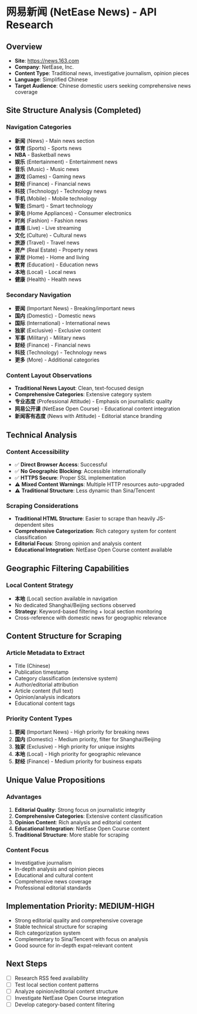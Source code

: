 # 网易新闻 (NetEase News) - API Research

## Overview

- **Site**: https://news.163.com
- **Company**: NetEase, Inc.
- **Content Type**: Traditional news, investigative journalism, opinion pieces
- **Language**: Simplified Chinese
- **Target Audience**: Chinese domestic users seeking comprehensive news coverage

## Site Structure Analysis (Completed)

### Navigation Categories

- **新闻** (News) - Main news section
- **体育** (Sports) - Sports news
- **NBA** - Basketball news
- **娱乐** (Entertainment) - Entertainment news
- **音乐** (Music) - Music news
- **游戏** (Games) - Gaming news
- **财经** (Finance) - Financial news
- **科技** (Technology) - Technology news
- **手机** (Mobile) - Mobile technology
- **智能** (Smart) - Smart technology
- **家电** (Home Appliances) - Consumer electronics
- **时尚** (Fashion) - Fashion news
- **直播** (Live) - Live streaming
- **文化** (Culture) - Cultural news
- **旅游** (Travel) - Travel news
- **房产** (Real Estate) - Property news
- **家居** (Home) - Home and living
- **教育** (Education) - Education news
- **本地** (Local) - Local news
- **健康** (Health) - Health news

### Secondary Navigation

- **要闻** (Important News) - Breaking/important news
- **国内** (Domestic) - Domestic news
- **国际** (International) - International news
- **独家** (Exclusive) - Exclusive content
- **军事** (Military) - Military news
- **财经** (Finance) - Financial news
- **科技** (Technology) - Technology news
- **更多** (More) - Additional categories

### Content Layout Observations

- **Traditional News Layout**: Clean, text-focused design
- **Comprehensive Categories**: Extensive category system
- **专业态度** (Professional Attitude) - Emphasis on journalistic quality
- **网易公开课** (NetEase Open Course) - Educational content integration
- **新闻客有态度** (News with Attitude) - Editorial stance branding

## Technical Analysis

### Content Accessibility

- ✅ **Direct Browser Access**: Successful
- ✅ **No Geographic Blocking**: Accessible internationally
- ✅ **HTTPS Secure**: Proper SSL implementation
- ⚠️ **Mixed Content Warnings**: Multiple HTTP resources auto-upgraded
- ⚠️ **Traditional Structure**: Less dynamic than Sina/Tencent

### Scraping Considerations

- **Traditional HTML Structure**: Easier to scrape than heavily JS-dependent sites
- **Comprehensive Categorization**: Rich category system for content classification
- **Editorial Focus**: Strong opinion and analysis content
- **Educational Integration**: NetEase Open Course content available

## Geographic Filtering Capabilities

### Local Content Strategy

- **本地** (Local) section available in navigation
- No dedicated Shanghai/Beijing sections observed
- **Strategy**: Keyword-based filtering + local section monitoring
- Cross-reference with domestic news for geographic relevance

## Content Structure for Scraping

### Article Metadata to Extract

- Title (Chinese)
- Publication timestamp
- Category classification (extensive system)
- Author/editorial attribution
- Article content (full text)
- Opinion/analysis indicators
- Educational content tags

### Priority Content Types

1. **要闻** (Important News) - High priority for breaking news
2. **国内** (Domestic) - Medium priority, filter for Shanghai/Beijing
3. **独家** (Exclusive) - High priority for unique insights
4. **本地** (Local) - High priority for geographic relevance
5. **财经** (Finance) - Medium priority for business expats

## Unique Value Propositions

### Advantages

1. **Editorial Quality**: Strong focus on journalistic integrity
2. **Comprehensive Categories**: Extensive content classification
3. **Opinion Content**: Rich analysis and editorial content
4. **Educational Integration**: NetEase Open Course content
5. **Traditional Structure**: More stable for scraping

### Content Focus

- Investigative journalism
- In-depth analysis and opinion pieces
- Educational and cultural content
- Comprehensive news coverage
- Professional editorial standards

## Implementation Priority: MEDIUM-HIGH

- Strong editorial quality and comprehensive coverage
- Stable technical structure for scraping
- Rich categorization system
- Complementary to Sina/Tencent with focus on analysis
- Good source for in-depth expat-relevant content

## Next Steps

- [ ] Research RSS feed availability
- [ ] Test local section content patterns
- [ ] Analyze opinion/editorial content structure
- [ ] Investigate NetEase Open Course integration
- [ ] Develop category-based content filtering

